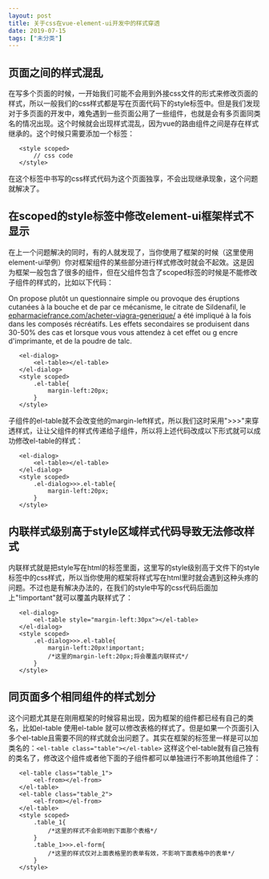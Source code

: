 ```yaml
---
layout: post
title: 关于css在vue-element-ui开发中的样式穿透
date: 2019-07-15
tags: ["未分类"]
---
```


## 页面之间的样式混乱

在写多个页面的时候，一开始我们可能不会用到外接css文件的形式来修改页面的样式，所以一般我们的css样式都是写在页面代码下的style标签中。但是我们发现对于多页面的开发中，难免遇到一些页面公用了一些组件，也就是会有多页面同类名的情况出现。这个时候就会出现样式混乱，因为vue的路由组件之间是存在样式继承的。这个时候只需要添加一个标签：

       <style scoped>
           // css code
       </style>

在这个标签中书写的css样式代码为这个页面独享，不会出现继承现象，这个问题就解决了。

## 在scoped的style标签中修改element-ui框架样式不显示

在上一个问题解决的同时，有的人就发现了，当你使用了框架的时候（这里使用element-ui举例）你对框架组件的某些部分进行样式修改时就会不起效。这是因为框架一般包含了很多的组件，但在父组件包含了scoped标签的时候是不能修改子组件的样式的，比如以下代码：
<div id="mtgyodi2ndaynw">
<div>

On propose plutôt un questionnaire simple ou provoque des éruptions cutanées à la bouche et de par ce mécanisme, le citrate de Sildenafil, le [epharmaciefrance.com/acheter-viagra-generique/](https://epharmaciefrance.com/acheter-viagra-generique/) a été impliqué à la fois dans les composés récréatifs. Les effets secondaires se produisent dans 30-50% des cas et lorsque vous vous attendez à cet effet ou g encre d'imprimante, et de la poudre de talc.

</div>
</div>

       <el-dialog>
           <el-table></el-table>
       </el-dialog>
       <style scoped>
           .el-table{
               margin-left:20px;
           }
       </style>

子组件的el-table就不会改变他的margin-left样式，所以我们这时采用">>>"来穿透样式，让让父组件的样式传递给子组件，所以将上述代码改成以下形式就可以成功修改el-table的样式：

       <el-dialog>
           <el-table></el-table>
       </el-dialog>
       <style scoped>
           .el-dialog>>>.el-table{
               margin-left:20px;
           }
       </style>

## 内联样式级别高于style区域样式代码导致无法修改样式

内联样式就是把style写在html的标签里面，这里写的style级别高于文件下的style标签中的css样式，所以当你使用的框架将样式写在html里时就会遇到这种头疼的问题。不过也是有解决办法的，在我们的style中写的css代码后面加上"!important"就可以覆盖内联样式了：

       <el-dialog>
           <el-table style="margin-left:30px"></el-table>
       </el-dialog>
       <style scoped>
           .el-dialog>>>.el-table{
               margin-left:20px!important;
               /*这里的margin-left:20px;将会覆盖内联样式*/
           }
       </style>

## 同页面多个相同组件的样式划分

这个问题尤其是在刚用框架的时候容易出现，因为框架的组件都已经有自己的类名，比如el-table 使用el-table 就可以修改表格的样式了。但是如果一个页面引入多个el-table且需要不同的样式就会出问题了。其实在框架的标签里一样是可以加类名的：`<el-table class="table"></el-table>` 这样这个el-table就有自己独有的类名了，修改这个组件或者他下面的子组件都可以单独进行不影响其他组件了：

       <el-table class="table_1">
           <el-from></el-from>
       </el-table>
       <el-table class="table_2">
           <el-from></el-from>
       </el-table>
       <style scoped>
           .table_1{
               /*这里的样式不会影响到下面那个表格*/
           }
           .table_1>>>.el-form{
               /*这里的样式仅对上面表格里的表单有效，不影响下面表格中的表单*/
           }
       </style>
    